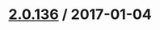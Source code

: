 [2.0.136](https://github.corp.ebay.com/ecg-global/bolt-2dot0-frontend/compare/2.0.135...v2.0.136) / 2017-01-04
===================



